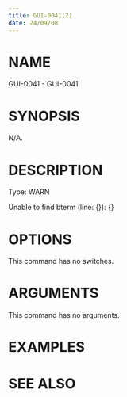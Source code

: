 ```yaml
---
title: GUI-0041(2)
date: 24/09/08
---
```


# NAME

GUI-0041 - GUI-0041

# SYNOPSIS

N/A.

# DESCRIPTION

Type: WARN

Unable to find bterm (line: {}): {}

# OPTIONS

This command has no switches.

# ARGUMENTS

This command has no arguments.

# EXAMPLES

# SEE ALSO
